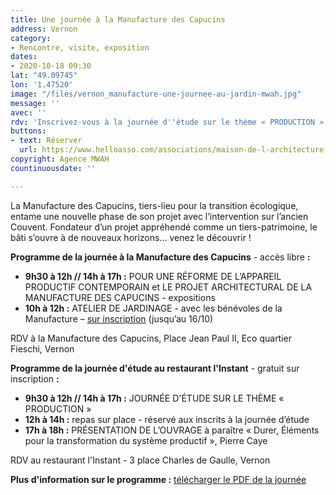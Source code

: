 ```yaml
---
title: Une journée à la Manufacture des Capucins
address: Vernon
category:
- Rencontre, visite, exposition
dates:
- 2020-10-18 09:30
lat: "49.09745"
lon: '1.47520'
image: "/files/vernon_manufacture-une-journee-au-jardin-mwah.jpg"
message: ''
avec: ''
rdv: 'Inscrivez-vous à la journée d''étude sur le thème « PRODUCTION » :'
buttons:
- text: Réserver
  url: https://www.helloasso.com/associations/maison-de-l-architecture-de-normandie-le-forum/evenements/journee-d-etude-sur-le-theme-production
copyright: Agence MWAH
countinuousdate: ''

---
```

La Manufacture des Capucins, tiers-lieu pour la transition écologique, entame une nouvelle phase de son projet avec l’intervention sur l’ancien Couvent. Fondateur d’un projet appréhendé comme un tiers-patrimoine, le bâti s’ouvre à de nouveaux horizons… venez le découvrir !

**Programme de la journée à la Manufacture des Capucins** - accès libre **:**

* **9h30 à 12h // 14h à 17h :** POUR UNE RÉFORME DE L’APPAREIL PRODUCTIF CONTEMPORAIN et LE PROJET ARCHITECTURAL DE LA MANUFACTURE DES CAPUCINS - expositions
* **10h à 12h :** ATELIER DE JARDINAGE - avec les bénévoles de la Manufacture – [sur inscription](https://forms.gle/FypaBmYXgFcfggXY7) (jusqu’au 16/10)

RDV à la Manufacture des Capucins, Place Jean Paul II, Eco quartier Fieschi, Vernon

**Programme de la journée d'étude au restaurant l'Instant** - gratuit sur inscription **:**

* **9h30 à 12h // 14h à 17h :** JOURNÉE D'ÉTUDE SUR LE THÈME « PRODUCTION »
* **12h à 14h :** repas sur place - réservé aux inscrits à la journée d’étude
* **17h à 18h :** PRÉSENTATION DE L’OUVRAGE à paraître « Durer, Éléments pour la transformation du système productif », Pierre Caye

RDV au restaurant l'Instant - 3 place Charles de Gaulle, Vernon

**Plus d'information sur le programme :** [télécharger le PDF de la journée](/files/programme-pour-site-web.pdf)